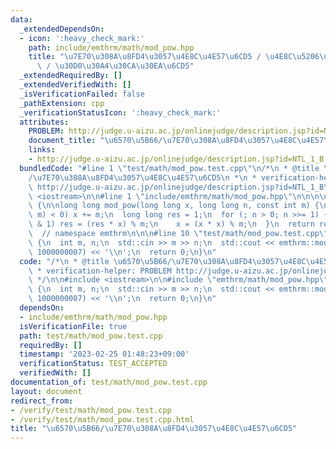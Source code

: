 ```yaml
---
data:
  _extendedDependsOn:
  - icon: ':heavy_check_mark:'
    path: include/emthrm/math/mod_pow.hpp
    title: "\u7E70\u308A\u8FD4\u3057\u4E8C\u4E57\u6CD5 / \u4E8C\u5206\u7D2F\u4E57\u6CD5\
      \ / \u30D0\u30A4\u30CA\u30EA\u6CD5"
  _extendedRequiredBy: []
  _extendedVerifiedWith: []
  _isVerificationFailed: false
  _pathExtension: cpp
  _verificationStatusIcon: ':heavy_check_mark:'
  attributes:
    PROBLEM: http://judge.u-aizu.ac.jp/onlinejudge/description.jsp?id=NTL_1_B
    document_title: "\u6570\u5B66/\u7E70\u308A\u8FD4\u3057\u4E8C\u4E57\u6CD5"
    links:
    - http://judge.u-aizu.ac.jp/onlinejudge/description.jsp?id=NTL_1_B
  bundledCode: "#line 1 \"test/math/mod_pow.test.cpp\"\n/*\n * @title \u6570\u5B66\
    /\u7E70\u308A\u8FD4\u3057\u4E8C\u4E57\u6CD5\n *\n * verification-helper: PROBLEM\
    \ http://judge.u-aizu.ac.jp/onlinejudge/description.jsp?id=NTL_1_B\n */\n\n#include\
    \ <iostream>\n\n#line 1 \"include/emthrm/math/mod_pow.hpp\"\n\n\n\nnamespace emthrm\
    \ {\n\nlong long mod_pow(long long x, long long n, const int m) {\n  if ((x %=\
    \ m) < 0) x += m;\n  long long res = 1;\n  for (; n > 0; n >>= 1) {\n    if (n\
    \ & 1) res = (res * x) % m;\n    x = (x * x) % m;\n  }\n  return res;\n}\n\n}\
    \  // namespace emthrm\n\n\n#line 10 \"test/math/mod_pow.test.cpp\"\n\nint main()\
    \ {\n  int m, n;\n  std::cin >> m >> n;\n  std::cout << emthrm::mod_pow(m, n,\
    \ 1000000007) << '\\n';\n  return 0;\n}\n"
  code: "/*\n * @title \u6570\u5B66/\u7E70\u308A\u8FD4\u3057\u4E8C\u4E57\u6CD5\n *\n\
    \ * verification-helper: PROBLEM http://judge.u-aizu.ac.jp/onlinejudge/description.jsp?id=NTL_1_B\n\
    \ */\n\n#include <iostream>\n\n#include \"emthrm/math/mod_pow.hpp\"\n\nint main()\
    \ {\n  int m, n;\n  std::cin >> m >> n;\n  std::cout << emthrm::mod_pow(m, n,\
    \ 1000000007) << '\\n';\n  return 0;\n}\n"
  dependsOn:
  - include/emthrm/math/mod_pow.hpp
  isVerificationFile: true
  path: test/math/mod_pow.test.cpp
  requiredBy: []
  timestamp: '2023-02-25 01:48:23+09:00'
  verificationStatus: TEST_ACCEPTED
  verifiedWith: []
documentation_of: test/math/mod_pow.test.cpp
layout: document
redirect_from:
- /verify/test/math/mod_pow.test.cpp
- /verify/test/math/mod_pow.test.cpp.html
title: "\u6570\u5B66/\u7E70\u308A\u8FD4\u3057\u4E8C\u4E57\u6CD5"
---
```

